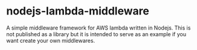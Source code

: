 # nodejs-lambda-middleware
A simple middleware framework for AWS lambda written in Nodejs. This is not published as a library but it is intended to serve as an example if you want create your own middlewares.
